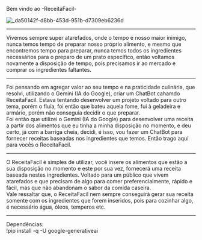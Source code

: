 Bem vindo ao -ReceitaFacil-

![_da50142f-d8bb-453d-951b-d7309eb6236d](https://github.com/fabriciofvm/Projeto_ImersaoIA_ReceitaFacil-/assets/98234014/30a0b748-e97a-4bc7-bdcd-c716cefdcb34)


_______________________________________________________________________________________________________________________________________________________________________________                                                                   
  Vivemos sempre super atarefados, onde o tempo é nosso maior inimigo, nunca temos tempo de preparar nosso próprio alimento, e mesmo que encontremos tempo para preparar, nunca temos todos os ingredientes necessários para o preparo de um prato específico, então voltamos novamente a disposição de tempo, pois precisamos ir ao mercado e comprar os ingredientes faltantes.
_______________________________________________________________________________________________________________________________________________________________________________ 
                                                                    
                                                                                                                                 
 Foi pensando em agregar valor ao seu tempo e na praticidade culinária, que resolvi, utilizando o Gemini (IA do Google), criar um ChatBot cahamdo ReceitaFacil.  Estava tentando desenvolver um projeto voltado para outro tema, porém o fluía, foi então que bateu aquela fome, fui à geladeira e armário, porém não conseguia decidir o que preparar.  
  	Foi então que utilizei o Gemini (IA do Google) para desenvolver uma receita a partir dos alimentos que eu tinha a minha disposição no momento, e deu certo, já com a barriga cheia, decidi, é isso, vou fazer um ChatBot para fornecer receitas baseadas nos ingredientes que temos. Então trago aqui para vocês o ReceitaFacil. 
   
________________________________________________________________________________________________________________________________________________________________________________
                                                                     
  O ReceitaFacil é simples de utilizar, você insere os alimentos que estão a sua disposição no momento e este por sua vez, fornecerá uma receita baseada nestes ingredientes. Voltado para um público que vivem atarefados e que precisam de algo para comer preferencialmente, rápido e fácil, mas que não abandonam o sabor da comida caseira.  
  	Vale ressaltar que, o ReceitaFacil nem sempre conseguirá gerar sua receita somente com os ingredientes que forem inseridos, pois para cozinhar algo, é necessário água, óleos, temperos etc. 
  
________________________________________________________________________________________________________________________________________________________________________________
  	
Dependências:    
              !pip install -q -U google-generativeai
